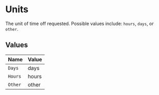 # Units

The unit of time off requested. Possible values include: `hours`, `days`, or `other`.


## Values

| Name    | Value   |
| ------- | ------- |
| `Days`  | days    |
| `Hours` | hours   |
| `Other` | other   |